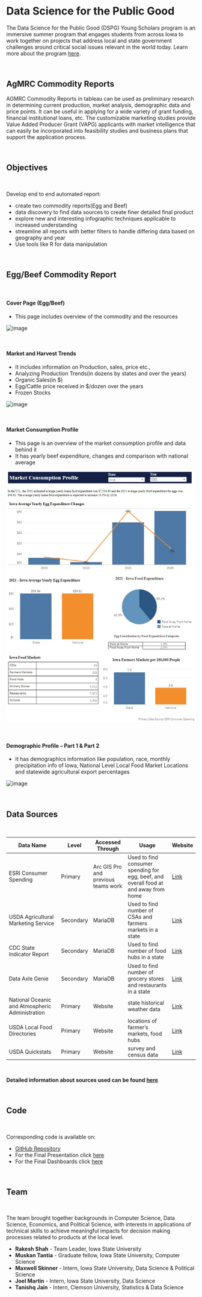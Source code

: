 # Data Science for the Public Good

The Data Science for the Public Good (DSPG) Young Scholars program is an immersive summer program that engages students from across Iowa to work together on projects that address local and state government challenges around critical social issues relevant in the world today. Learn more about the program [here](https://dspg.iastate.edu/).

<br>

## AgMRC Commodity Reports
AGMRC Commodity Reports in tableau can be used as preliminary research in determining current production, market analysis, demographic data and price points. It can be useful in applying for a wide variety of grant funding, financial institutional loans, etc. The customizable marketing studies provide Value Added Producer Grant (VAPG) applicants with market intelligence that can easily be incorporated into feasibility studies and business plans that support the application process.

<br>

## **Objectives**

<br>

Develop end to end automated report:
- create two commodity reports(Egg and Beef)
- data discovery to find data sources to create finer detailed final product
- explore new and interesting infographic techniques applicable to increased understanding
- streamline all reports with better filters to handle differing data based on geography and year
- Use tools like R for data manipulation


<br>

## **Egg/Beef Commodity Report**

<br>

#### Cover Page (Egg/Beef)
- This page includes overview of the commodity and the resources

![image](https://user-images.githubusercontent.com/17107300/183332572-bb81e3ad-74c0-439f-9792-a21c691480cc.png)


<br>

#### Market and Harvest Trends

- It includes information on Production, sales, price etc.,
- Analyzing Production Trends(in dozens by states and over the years)
- Organic Sales(in $)
- Egg/Cattle price received in $/dozen over the years 
- Frozen Stocks






![image](https://user-images.githubusercontent.com/17107300/183332789-fad814e3-7ff2-4e4c-9289-d20fe76eacfd.png)

<br>


#### Market Consumption Profile

- This page is an overview of the market consumption profile and data behind it
- It has yearly beef expenditure, changes and comparison with national average



![Market Consumption Page](Images/Market_Consumption_Page.jpg)



<br>


#### Demographic Profile – Part 1 & Part 2

- It has demographics information like population, race, monthly precipitation info of Iowa, National Level Local Food Market Locations and statewide agricultural export percentages

![image](https://user-images.githubusercontent.com/17107300/183333277-ee59fca9-1ad4-4dd7-80dc-45819a18ae51.png)


<br>


## **Data Sources**
<br>

| Data Name                           | Level     | Accessed Through                    | Usage                                                                                 | Website                                                                                                                                                                                              |
|-------------------------------------|-----------|-------------------------------------|---------------------------------------------------------------------------------------|------------------------------------------------------------------------------------------------------------------------------------------------------------------------------------------------------|
| ESRI Consumer Spending              | Primary   | Arc GIS Pro and previous teams work | Used to find consumer spending for egg, beef, and overall food at and away from home | [Link](https://doc.arcgis.com/en/esri-demographics/latest/regional-data/consumer-spending.htm)                     |
| USDA Agricultural Marketing Service | Secondary | MariaDB                             | Used to find number of CSAs and farmers markets in a state                          | [Link](https://www.ams.usda.gov/)                                                                                                                                               |
| CDC State Indicator Report          | Secondary | MariaDB                             | Used to find number of food hubs in a state                                          | [Link](https://www.cdc.gov/nutrition/data-statistics/2018-state-indicator-report-fruits-vegetables.html) |
| Data Axle Genie                     | Secondary | MariaDB                             | Used to find number of grocery stores and restaurants in a state                     | [Link](https://www.dataaxlegenie.com/) |
| National Oceanic and Atmospheric Administration                    | Primary   | Website                            | state historical weather data                      | [Link](https://www.noaa.gov/) |
| USDA Local Food Directories                   | Primary   | Website                            | locations of farmer’s markets, food hubs                       | [Link](https://www.ams.usda.gov/local-food-directories/farmersmarkets) |
| USDA Quickstats                  | Primary   | Website                            | survey and census data                       | [Link](https://quickstats.nass.usda.gov/) |

<br>

**Detailed information about sources used can be found [here](https://github.com/DSPG-2022/AgMRC-Commodities/tree/main/Data%20Sources)**

<br>

## **Code**

<br>

Corresponding code is available on:

- [GitHub Repository](https://github.com/DSPG-2022/AgMRC-Commodities/tree/main/Codes)
- For the Final Presentation click [here](https://github.com/DSPG-2022/AgMRC-Commodities/tree/main/Presentation)
- For the Final Dashboards click [here](https://prod-useast-b.online.tableau.com/#/site/isueoced/views/BeefCommodityReport/MarketTrends?%3Adisplay_count=n&%3Aorigin=viz_share_link&%3AshowAppBanner=false&%3AshowVizHome=n)

<br>


## **Team**

<br>

The team  brought together backgrounds in Computer Science, Data Science, Economics, and Political Science, with interests in applications of technical skills to achieve meaningful impacts for decision making processes related to products at the local level.

- **Rakesh Shah** - Team Leader, Iowa State University
- **Muskan Tantia** - Graduate fellow, Iowa State University, Computer Science
- **Maxwell Skinner** - Intern, Iowa State University, Data Science & Political Science
- **Joel Martin** - Intern, Iowa State University, Data Science
- **Tanishq Jain** - Intern, Clemson University, Statistics & Data Science

<br>


